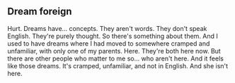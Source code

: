 ## Dream foreign
Hurt. Dreams have... concepts. They aren't words. They don't speak English. They're purely thought. So there's something about them. And I used to have dreams where I had moved to somewhere cramped and unfamiliar, with only one of my parents. Here. They're both here now. But there are other people who matter to me so... who aren't here. And it feels like those dreams. It's cramped, unfamiliar, and not in English. And she isn't here.
